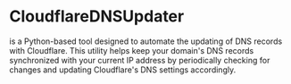 # CloudflareDNSUpdater
 is a Python-based tool designed to automate the updating of DNS records with Cloudflare. This utility helps keep your domain's DNS records synchronized with your current IP address by periodically checking for changes and updating Cloudflare's DNS settings accordingly.
